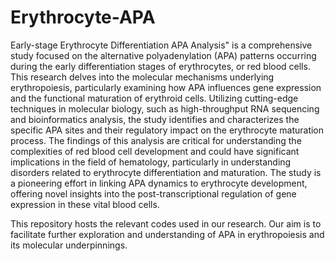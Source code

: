 # Erythrocyte-APA
Early-stage Erythrocyte Differentiation APA Analysis" is a comprehensive study focused on the alternative polyadenylation (APA) patterns occurring during the early differentiation stages of erythrocytes, or red blood cells. This research delves into the molecular mechanisms underlying erythropoiesis, particularly examining how APA influences gene expression and the functional maturation of erythroid cells. Utilizing cutting-edge techniques in molecular biology, such as high-throughput RNA sequencing and bioinformatics analysis, the study identifies and characterizes the specific APA sites and their regulatory impact on the erythrocyte maturation process. The findings of this analysis are critical for understanding the complexities of red blood cell development and could have significant implications in the field of hematology, particularly in understanding disorders related to erythrocyte differentiation and maturation. The study is a pioneering effort in linking APA dynamics to erythrocyte development, offering novel insights into the post-transcriptional regulation of gene expression in these vital blood cells.

This repository hosts the relevant codes used in our research. Our aim is to facilitate further exploration and understanding of APA in erythropoiesis and its molecular underpinnings.
